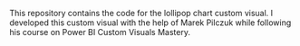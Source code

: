 This repository contains the code for the lollipop chart custom visual. I developed this custom visual with the help of Marek Pilczuk while following his course on Power BI Custom Visuals Mastery.

